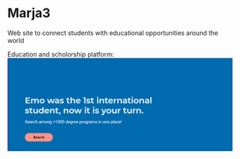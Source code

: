 # Marja3
Web site to connect students with educational opportunities around the world

<html lang="fr">
    <head>
        <meta charset="utf-8">
        <title>Emonovo more formelly Marja3</title>
        <p>
            Education and scholorship platform:<br>
            <img src="Marja3.png" alt="page d'acceuil " />
            </p>
    </head>
    <body>
    </body>
</html>
